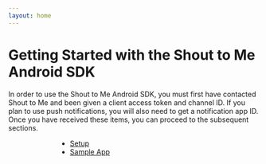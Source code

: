```yaml
---
layout: home
---
```


# Getting Started with the Shout to Me Android SDK
In order to use the Shout to Me Android SDK, you must first have contacted Shout to Me and been given a client access token and channel ID.
If you plan to use push notifications, you will also need to get a notification app ID.  Once you have received these items, you can proceed to the subsequent sections.


<div style="width:200px;margin-left:100px">
<ul style="list-type:none">
  <li><a href="setup">Setup</a></li>
  <li><a href="sample-app">Sample App</a></li>

</ul>
</div>